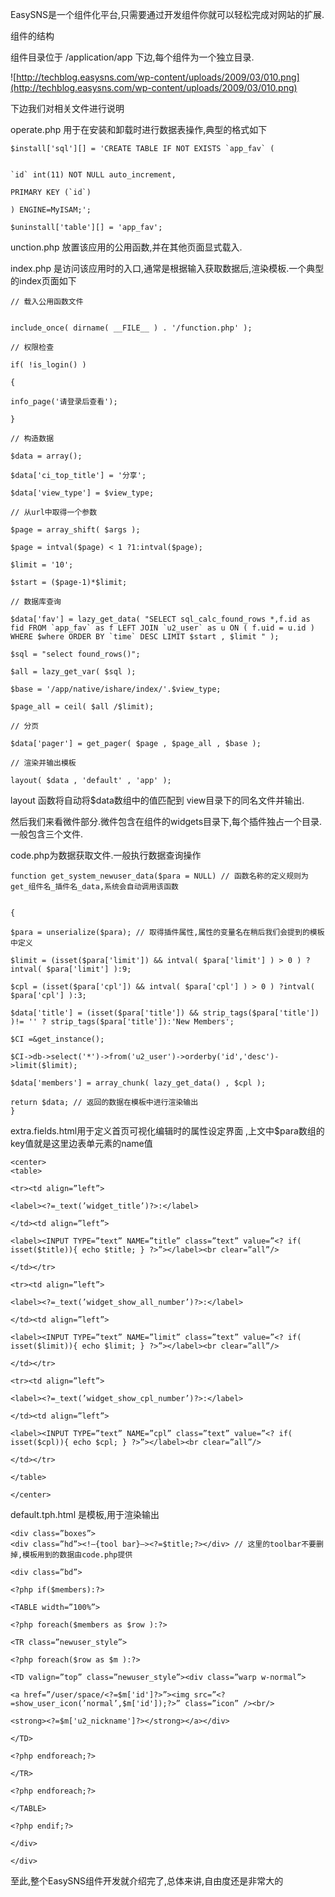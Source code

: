 EasySNS是一个组件化平台,只需要通过开发组件你就可以轻松完成对网站的扩展.

组件的结构

组件目录位于 /application/app 下边,每个组件为一个独立目录.

![http://techblog.easysns.com/wp-content/uploads/2009/03/010.png](http://techblog.easysns.com/wp-content/uploads/2009/03/010.png)

下边我们对相关文件进行说明

operate.php 用于在安装和卸载时进行数据表操作,典型的格式如下

```
$install['sql'][] = 'CREATE TABLE IF NOT EXISTS `app_fav` (
 

`id` int(11) NOT NULL auto_increment,

PRIMARY KEY (`id`)

) ENGINE=MyISAM;';

$uninstall['table'][] = 'app_fav';
```

unction.php 放置该应用的公用函数,并在其他页面显式载入.

index.php 是访问该应用时的入口,通常是根据输入获取数据后,渲染模板.一个典型的index页面如下

```
// 载入公用函数文件
 

include_once( dirname( __FILE__ ) . '/function.php' );

// 权限检查

if( !is_login() )

{

info_page('请登录后查看');

}

// 构造数据

$data = array();

$data['ci_top_title'] = '分享';

$data['view_type'] = $view_type;

// 从url中取得一个参数

$page = array_shift( $args );

$page = intval($page) < 1 ?1:intval($page);

$limit = '10';

$start = ($page-1)*$limit;

// 数据库查询

$data['fav'] = lazy_get_data( "SELECT sql_calc_found_rows *,f.id as fid FROM `app_fav` as f LEFT JOIN `u2_user` as u ON ( f.uid = u.id ) WHERE $where ORDER BY `time` DESC LIMIT $start , $limit " );

$sql = "select found_rows()";

$all = lazy_get_var( $sql );

$base = '/app/native/ishare/index/'.$view_type;

$page_all = ceil( $all /$limit);

// 分页

$data['pager'] = get_pager( $page , $page_all , $base );

// 渲染并输出模板

layout( $data , 'default' , 'app' );
```

layout 函数将自动将$data数组中的值匹配到 view目录下的同名文件并输出.

然后我们来看微件部分.微件包含在组件的widgets目录下,每个插件独占一个目录.一般包含三个文件.

code.php为数据获取文件.一般执行数据查询操作
```
function get_system_newuser_data($para = NULL) // 函数名称的定义规则为 get_组件名_插件名_data,系统会自动调用该函数
 

{

$para = unserialize($para); // 取得插件属性,属性的变量名在稍后我们会提到的模板中定义

$limit = (isset($para['limit']) && intval( $para['limit'] ) > 0 ) ?intval( $para['limit'] ):9;

$cpl = (isset($para['cpl']) && intval( $para['cpl'] ) > 0 ) ?intval( $para['cpl'] ):3;

$data['title'] = (isset($para['title']) && strip_tags($para['title']) )!= '' ? strip_tags($para['title']):'New Members';

$CI =&get_instance();

$CI->db->select('*')->from('u2_user')->orderby('id','desc')->limit($limit);

$data['members'] = array_chunk( lazy_get_data() , $cpl );

return $data; // 返回的数据在模板中进行渲染输出
}
```

extra.fields.html用于定义首页可视化编辑时的属性设定界面 ,上文中$para数组的key值就是这里边表单元素的name值

```
<center>
<table>

<tr><td align=”left”>

<label><?=_text(’widget_title’)?>:</label>

</td><td align=”left”>

<label><INPUT TYPE=”text” NAME=”title” class=”text” value=”<? if( isset($title)){ echo $title; } ?>”></label><br clear=”all”/>

</td></tr>

<tr><td align=”left”>

<label><?=_text(’widget_show_all_number’)?>:</label>

</td><td align=”left”>

<label><INPUT TYPE=”text” NAME=”limit” class=”text” value=”<? if( isset($limit)){ echo $limit; } ?>”></label><br clear=”all”/>

</td></tr>

<tr><td align=”left”>

<label><?=_text(’widget_show_cpl_number’)?>:</label>

</td><td align=”left”>

<label><INPUT TYPE=”text” NAME=”cpl” class=”text” value=”<? if( isset($cpl)){ echo $cpl; } ?>”></label><br clear=”all”/>

</td></tr>

</table>

</center>
```

default.tph.html 是模板,用于渲染输出

```
<div class=”boxes”>
<div class=”hd”><!–{tool bar}–><?=$title;?></div> // 这里的toolbar不要删掉,模板用到的数据由code.php提供

<div class=”bd”>

<?php if($members):?>

<TABLE width=”100%”>

<?php foreach($members as $row ):?>

<TR class=”newuser_style”>

<?php foreach($row as $m ):?>

<TD valign=”top” class=”newuser_style”><div class=”warp w-normal”>

<a href=”/user/space/<?=$m['id']?>”><img src=”<?=show_user_icon(’normal’,$m['id']);?>” class=”icon” /><br/>

<strong><?=$m['u2_nickname']?></strong></a></div>

</TD>

<?php endforeach;?>

</TR>

<?php endforeach;?>

</TABLE>

<?php endif;?>

</div>

</div>
```

至此,整个EasySNS组件开发就介绍完了,总体来讲,自由度还是非常大的